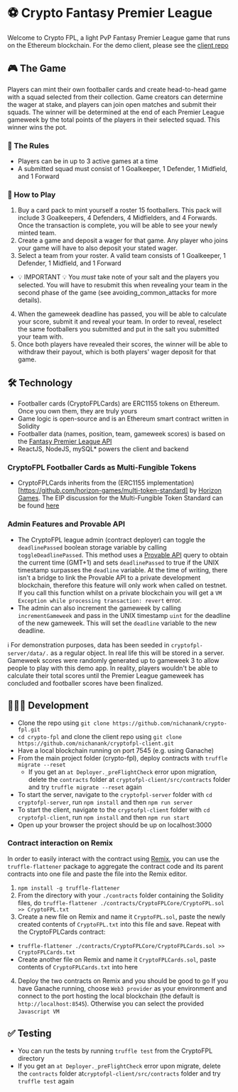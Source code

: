 # ⚽️ Crypto Fantasy Premier League

 Welcome to Crypto FPL, a light PvP Fantasy Premier League game that runs on the Ethereum blockchain. For the demo client, please see the [client repo](https://github.com/nichanank/crypto-fpl-client)
 
 ## 🎮 The Game

 Players can mint their own footballer cards and create head-to-head game with a squad selected from their collection. Game creators can determine the wager at stake, and players can join open matches and submit their squads. The winner will be determined at the end of each Premier League gameweek by the total points of the players in their selected squad. This winner wins the pot.

### 📜 The Rules

- Players can be in up to 3 active games at a time
- A submitted squad must consist of 1 Goalkeeper, 1 Defender, 1 Midfield, and 1 Forward

### 📖 How to Play

1. Buy a card pack to mint yourself a roster 15 footballers. This pack will include 3 Goalkeepers, 4 Defenders, 4 Midfielders, and 4 Forwards. Once the transaction is complete, you will be able to see your newly minted team.
2. Create a game and deposit a wager for that game. Any player who joins your game will have to also deposit your stated wager.
3. Select a team from your roster. A valid team consists of 1 Goalkeeper, 1 Defender, 1 Midfield, and 1 Forward
- 💡 IMPORTANT 💡 You *must* take note of your salt and the players you selected. You will have to resubmit this when revealing your team in the second phase of the game (see avoiding_common_attacks for more details).
4. When the gameweek deadline has passed, you will be able to calculate your score, submit it and reveal your team. In order to reveal, reselect the same footballers you submitted and put in the salt you submitted your team with.
5. Once both players have revealed their scores, the winner will be able to withdraw their payout, which is both players' wager deposit for that game.


## 🛠 Technology
- Footballer cards (CryptoFPLCards) are ERC1155 tokens on Ethereum. Once you own them, they are truly yours
- Game logic is open-source and is an Ethereum smart contract written in Solidity
- Footballer data (names, position, team, gameweek scores) is based on the [Fantasy Premier League API](https://fantasy.premierleague.com/api/element-summary/1)
- ReactJS, NodeJS, mySQL* powers the client and backend

### CryptoFPL Footballer Cards as Multi-Fungible Tokens
- CryptoFPLCards inherits from the (ERC1155 implementation)[https://github.com/horizon-games/multi-token-standard] by [Horizon Games](https://horizongames.net/). The EIP discussion for the Multi-Fungible Token Standard can be found [here](https://github.com/ethereum/EIPs/issues/1155)

### Admin Features and Provable API
- The CryptoFPL league admin (contract deployer) can toggle the `deadlinePassed` boolean storage variable by calling `toggleDeadlinePassed`. This method uses a [Provable API](https://docs.provable.xyz) query to obtain the current time (GMT+1) and sets `deadlinePassed` to true if the UNIX timestamp surpasses the `deadline` variable. At the time of writing, there isn't a bridge to link the Provable API to a private development blockchain, therefore this feature will only work when called on testnet. If you call this function whilst on a private blockchain you will get a `VM Exception while processing transaction: revert` error.
- The admin can also increment the gameweek by calling `incrementGameweek` and pass in the UNIX timestamp `uint` for the deadline of the new gameweek. This will set the `deadline` variable to the new deadline.

ℹ For demonstration purposes, data has been seeded in `cryptofpl-server/data/.` as a regular object. In real life this will be stored in a server. Gameweek scores were randomly generated up to gameweek 3 to allow people to play with this demo app. In reality, players wouldn't be able to calculate their total scores until the Premier League gameweek has concluded and footballer scores have been finalized.

## 👩🏻‍💻 Development
- Clone the repo using `git clone https://github.com/nichanank/crypto-fpl.git`
- `cd crypto-fpl` and clone the client repo using `git clone https://github.com/nichanank/cryptofpl-client.git`
- Have a local blockchain running on port 7545 (e.g. using Ganache)
- From the main project folder (crypto-fpl), deploy contracts with `truffle migrate --reset`
  - If you get an `at Deployer._preFlightCheck` error upon migration, delete the `contracts` folder at `cryptofpl-client/src/contracts` folder and try `truffle migrate --reset` again
- To start the server, navigate to the `cryptofpl-server` folder with `cd cryptofpl-server`, run `npm install` and then `npm run server`
- To start the client, navigate to the `cryptofpl-client` folder with `cd cryptofpl-client`, run `npm install` and then `npm run start`
- Open up your browser the project should be up on localhost:3000

### Contract interaction on Remix
In order to easily interact with the contract using [Remix](remix.ethereum.org), you can use the `truffle-flattener` package to aggregate the contract code and its parent contracts into one file and paste the file into the Remix editor.
1. `npm install -g truffle-flattener`
2. From the directory with your `./contracts` folder containing the Solidity files, do `truffle-flattener ./contracts/CryptoFPLCore/CryptoFPL.sol >> CryptoFPL.txt`
3. Create a new file on Remix and name it `CryptoFPL.sol`, paste the newly created contents of `CryptoFPL.txt` into this file and save. Repeat with the CryptoFPLCards contract:
- `truffle-flattener ./contracts/CryptoFPLCore/CryptoFPLCards.sol >> CryptoFPLCards.txt`
- Create another file on Remix and name it `CryptoFPLCards.sol`, paste contents of `CryptoFPLCards.txt` into here
4. Deploy the two contracts on Remix and you should be good to go
If you have Ganache running, choose `Web3 provider` as your environment and connect to the port hosting the local blockchain (the default is `http://localhost:8545`). Otherwise you can select the provided `Javascript VM`

## ✅ Testing
- You can run the tests by running `truffle test` from the CryptoFPL directory
- If you get an `at Deployer._preFlightCheck` error upon migrate, delete the `contracts` folder at`cryptofpl-client/src/contracts` folder and try `truffle test` again